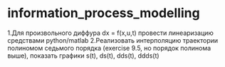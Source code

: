 # information_process_modelling
1.Для произвольного диффура dx = f(x,u,t) провести линеаризацию средствами python/matlab
2.Реализовать интерполяцию траектории полиномом седьмого порядка (exercise 9.5, но порядок полинома выше), показать графики s(t), ds(t), dds(t), ddds(t)
